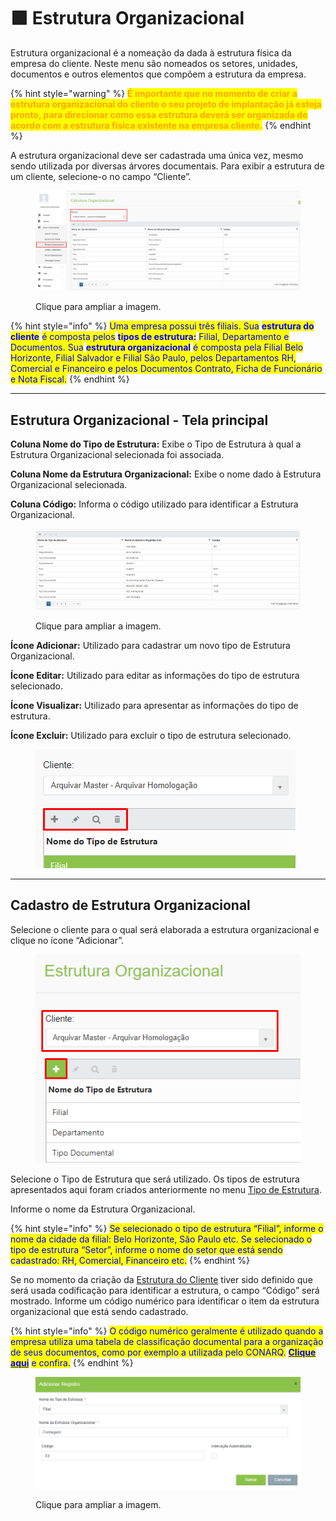 # 🟩 Estrutura Organizacional

Estrutura organizacional é a nomeação da dada à estrutura física da empresa do cliente. Neste menu são nomeados os setores, unidades, documentos e outros elementos que compõem a estrutura da empresa.&#x20;

{% hint style="warning" %}
<mark style="color:orange;">**É importante que no momento de criar a estrutura organizacional do cliente o seu projeto de implantação já esteja pronto, para direcionar como essa estrutura deverá ser organizada de acordo com a estrutura física existente na empresa cliente.**</mark>
{% endhint %}

A estrutura organizacional deve ser cadastrada uma única vez, mesmo sendo utilizada por diversas árvores documentais. Para exibir a estrutura de um cliente, selecione-o no campo “Cliente”.&#x20;

<figure><img src="../.gitbook/assets/arvore5.png" alt=""><figcaption><p>Clique para ampliar a imagem.</p></figcaption></figure>

{% hint style="info" %}
<mark style="color:blue;">Uma empresa possui três filiais. Sua</mark> <mark style="color:blue;"></mark><mark style="color:blue;">**estrutura do cliente**</mark> <mark style="color:blue;"></mark><mark style="color:blue;">é composta pelos</mark> <mark style="color:blue;"></mark><mark style="color:blue;">**tipos de estrutura:**</mark> <mark style="color:blue;"></mark><mark style="color:blue;">Filial, Departamento e Documentos. Sua</mark> <mark style="color:blue;"></mark><mark style="color:blue;">**estrutura organizacional**</mark> <mark style="color:blue;"></mark><mark style="color:blue;">é composta pela Filial Belo Horizonte, Filial Salvador e Filial São Paulo, pelos Departamentos RH, Comercial e Financeiro e pelos Documentos Contrato, Ficha de Funcionário e Nota Fiscal.</mark>
{% endhint %}

***

## Estrutura Organizacional - Tela principal

**Coluna Nome do Tipo de Estrutura:** Exibe o Tipo de Estrutura à qual a Estrutura Organizacional selecionada foi associada.&#x20;

**Coluna Nome da Estrutura Organizacional:** Exibe o nome dado à Estrutura Organizacional selecionada.&#x20;

**Coluna Código:** Informa o código utilizado para identificar a Estrutura Organizacional. &#x20;

<figure><img src="../.gitbook/assets/arvore6.png" alt=""><figcaption><p>Clique para ampliar a imagem.</p></figcaption></figure>

**Ícone Adicionar:** Utilizado para cadastrar um novo tipo de Estrutura Organizacional.  &#x20;

**Ícone Editar:** Utilizado para editar as informações do tipo de estrutura selecionado.&#x20;

**Ícone Visualizar:** Utilizado para apresentar as informações do tipo de estrutura. &#x20;

**Ícone Excluir:** Utilizado para excluir o tipo de estrutura selecionado.&#x20;

<figure><img src="../.gitbook/assets/arvore7.png" alt=""><figcaption></figcaption></figure>

***

## Cadastro de Estrutura Organizacional&#x20;

Selecione o cliente para o qual será elaborada a estrutura organizacional e clique no ícone “Adicionar”. &#x20;

<figure><img src="../.gitbook/assets/arvoredoc05.png" alt=""><figcaption></figcaption></figure>

Selecione o Tipo de Estrutura que será utilizado. Os tipos de estrutura apresentados aqui foram criados anteriormente no menu [Tipo de Estrutura](tipo-de-estrutura.md).  &#x20;

Informe o nome da Estrutura Organizacional.

{% hint style="info" %}
<mark style="color:blue;">Se selecionado o tipo de estrutura “Filial”, informe o nome da cidade da filial: Belo Horizonte, São Paulo etc. Se selecionado o tipo de estrutura “Setor”, informe o nome do setor que está sendo cadastrado: RH, Comercial, Financeiro etc.</mark>
{% endhint %}

Se no momento da criação da [Estrutura do Cliente](estrutura-do-cliente.md) tiver sido definido que será usada codificação para identificar a estrutura, o campo “Código” será mostrado. Informe um código numérico para identificar o item da estrutura organizacional que está sendo cadastrado.

{% hint style="info" %}
<mark style="color:blue;">O código numérico geralmente é utilizado quando a empresa utiliza uma tabela de classificação documental para a organização de seus documentos, como por exemplo a utilizada pelo CONARQ.</mark> [<mark style="color:blue;">**Clique aqui**</mark>](https://www.gov.br/arquivonacional/pt-br/servicos/gestao-de-documentos/orientacao-tecnica-1/codigo-de-classificacao-e-tabela-de-temporalidade-e-destinacao-de-documentos-de-arquivo/copy\_of\_cod\_classif\_-e\_tab\_temp\_2019\_m\_book\_digital\_25jun2020.pdf) <mark style="color:blue;">e confira.</mark>
{% endhint %}

<figure><img src="../.gitbook/assets/arvoredoc06.png" alt=""><figcaption><p>Clique para ampliar a imagem.</p></figcaption></figure>
